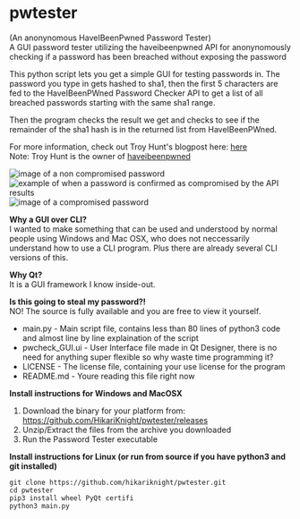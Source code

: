 # pwtester
(An anonynomous HaveIBeenPwned Password Tester)<br/>
A GUI password tester utilizing the haveibeenpwned API for anonynomously checking if a password has been breached without exposing the password

This python script lets you get a simple GUI for testing passwords in.
The password you type in gets hashed to sha1, then the first 5 characters are fed to the
HaveIBeenPWned Password Checker API to get a list of all breached passwords starting with the
same sha1 range.

Then the program checks the result we get and checks to see if the remainder of the sha1 hash is in the returned list from
HaveIBeenPWned.

For more information, check out Troy Hunt's blogpost here: [here](https://www.troyhunt.com/ive-just-launched-pwned-passwords-version-2/)<br/>
Note: Troy Hunt is the owner of [haveibeenpwned](https://haveibeenpwned.com)

![image of a non compromised password](https://i.imgur.com/WOPa0XO.png)
![example of when a password is confirmed as compromised by the API results](https://i.imgur.com/GP0GTDA.png)
![image of a compromised password](https://i.imgur.com/zbyPfL0.png)


**Why a GUI over CLI?**<br/>
I wanted to make something that can be used and understood by normal people using Windows and Mac OSX,
who does not neccessarily understand how to use a CLI program.
Plus there are already several CLI versions of this.

**Why Qt?**<br/>
It is a GUI framework I know inside-out.

**Is this going to steal my password?!**<br/>
NO!
The source is fully available and you are free to view it yourself.
* main.py - Main script file, contains less than 80 lines of python3 code and almost line by line explaination of the script
* pwcheck_GUI.ui - User Interface file made in Qt Designer, there is no need for anything super flexible so why waste time programming it?
* LICENSE - The license file, containing your use license for the program
* README.md - Youre reading this file right now

**Install instructions for Windows and MacOSX**<br/>
1. Download the binary for your platform from: https://github.com/HikariKnight/pwtester/releases
2. Unzip/Extract the files from the archive you downloaded
3. Run the Password Tester executable

**Install instructions for Linux (or run from source if you have python3 and git installed)**<br/>
```
git clone https://github.com/hikariknight/pwtester.git
cd pwtester
pip3 install wheel PyQt certifi
python3 main.py
```
